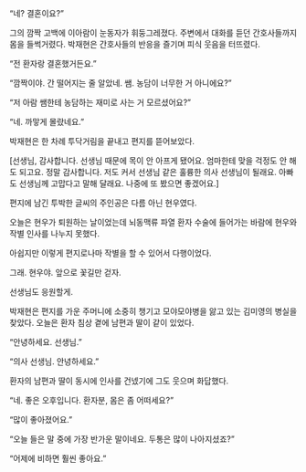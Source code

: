 “네? 결혼이요?”

그의 깜짝 고백에 이아람이 눈동자가 휘둥그레졌다. 주변에서 대화를 듣던 간호사들까지 몸을 들썩거렸다. 박재현은 간호사들의 반응을 즐기며 피식 웃음을 터뜨렸다.

“전 환자랑 결혼했거든요.”

“깜짝이야. 간 떨어지는 줄 알았네. 쌤. 농담이 너무한 거 아니에요?”

“저 아람 쌤한테 농담하는 재미로 사는 거 모르셨어요?”

“네. 까맣게 몰랐네요.”

박재현은 한 차례 투닥거림을 끝내고 편지를 뜯어보았다.

[선생님, 감사합니다. 선생님 때문에 목이 안 아프게 됐어요. 엄마한테 맞을 걱정도 안 해도 되고요. 정말 감사합니다. 저도 커서 선생님 같은 훌륭한 의사 선생님이 될래요. 아빠도 선생님께 고맙다고 말해 달래요. 나중에 또 봤으면 좋겠어요.]

편지에 남긴 투박한 글씨의 주인공은 다름 아닌 현우였다.

오늘은 현우가 퇴원하는 날이었는데 뇌동맥류 파열 환자 수술에 들어가는 바람에 현우와 작별 인사를 나누지 못했다.

아쉽지만 이렇게 편지로나마 작별을 할 수 있어서 다행이었다.

그래. 현우야. 앞으로 꽃길만 걷자.

선생님도 응원할게.

박재현은 편지를 가운 주머니에 소중히 챙기고 모야모야병을 앓고 있는 김미영의 병실을 찾았다. 오늘은 환자 침상 곁에 남편과 딸이 같이 있었다.

“안녕하세요. 선생님.”

“의사 선생님. 안녕하세요.”

환자의 남편과 딸이 동시에 인사를 건넸기에 그도 웃으며 화답했다.

“네. 좋은 오후입니다. 환자분, 몸은 좀 어떠세요?”

“많이 좋아졌어요.”

“오늘 들은 말 중에 가장 반가운 말이네요. 두통은 많이 나아지셨죠?”

“어제에 비하면 훨씬 좋아요.”
